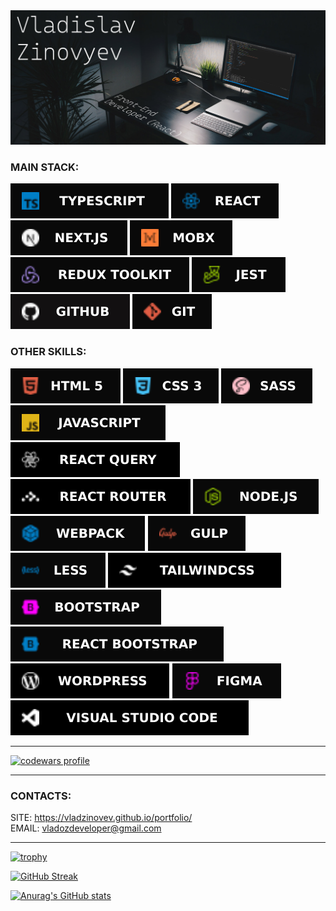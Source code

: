 

<img src="icons/vlad.jpg" alt="banner">

### MAIN STACK:

<img src="icons/TypeScript.svg" alt="ts"> <img src="icons/React.svg" alt="react"> <img src="icons/NEXTJS.svg" alt="Next.js"> <img src="icons/MobX.svg" alt="MobX"> <img src="icons/REDUX.svg" alt="redux"> <img src="icons/Jest.svg" alt="Jest"> <img src="icons/GitHub.svg" alt="GitHub"> <img src="icons/GIT.svg" alt="git">

### OTHER SKILLS:

<img src="icons/HTML5.svg" alt="html"> <img src="icons/CSS3.svg" alt="css"> <img src="icons/SASS.svg" alt="sass"> <img src="icons/JavaScript.svg" alt="js"> <img src="icons/ReactQuery.svg" alt="ReactQuery"> <img src="icons/ReactRouter.svg" alt="ReactRouter"> <img src="icons/Node.svg" alt="node"> <img src="icons/Webpack.svg" alt="webpack"> <img src="icons/Gulp.svg" alt="gulp"> <img src="icons/Less.svg" alt="less"> <img src="icons/TailwindCss.svg" alt="TailwindCss"> <img src="icons/BOOTSTRAP.svg" alt="bootstrap"> <img src="icons/React Bootstrap.svg" alt="React Bootstrap"> <img src="icons/Wordpress3.svg" alt="Wordpress"> <img src="icons/Figma.svg" alt="figma"> <img src="icons/VSC.svg" alt="VSCode">

---

<a target="_blank" rel="noopener noreferrer" href="https://www.codewars.com/users/vladzinovev"><img src="https://www.codewars.com/users/vladzinovev/badges/large" alt="codewars profile"></a>


---

### CONTACTS:

SITE: https://vladzinovev.github.io/portfolio/ <br/>
EMAIL: vladozdeveloper@gmail.com

---

[![trophy](https://github-profile-trophy.vercel.app/?username=vladzinovev)](https://github.com/ryo-ma/github-profile-trophy)


<!-- ![](https://github-profile-summary-cards.vercel.app/api/cards/profile-details?username=vladzinovev&theme=dark) -->

<!-- ![](https://github-profile-summary-cards.vercel.app/api/cards/productive-time?username=vladzinovev&theme=dark) -->

[![GitHub Streak](https://github-readme-streak-stats.herokuapp.com/?user=vladzinovev)](https://git.io/streak-stats)





<!-- [![Anurag's GitHub stats](https://github-readme-stats.vercel.app/api?username=vladzinovev&show_icons=true&theme=dark)](https://github.com/anuraghazra/github-readme-stats) -->

[![Anurag's GitHub stats](https://github-readme-stats.vercel.app/api/top-langs/?username=vladzinovev&layout=compact)](https://github.com/anuraghazra/github-readme-stats)



<!--
**vladzinovev/vladzinovev** is a ✨ _special_ ✨ repository because its `README.md` (this file) appears on your GitHub profile.

Here are some ideas to get you started:

- 🔭 I’m currently working on ...
- 🌱 I’m currently learning ...
- 👯 I’m looking to collaborate on ...
- 🤔 I’m looking for help with ...
- 💬 Ask me about ...
- 📫 How to reach me: ...
- 😄 Pronouns: ...
- ⚡ Fun fact: ...
-->

